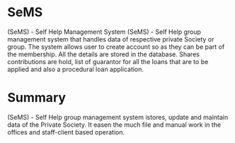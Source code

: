 # SeMS
(SeMS) - Self Help Management System 
(SeMS) - Self Help group management system that handles data of respective private Society or group. The system allows user to create account so as they can be part of the membership. All the details are stored in the database. Shares contributions are hold, list of guarantor for all the loans that are to be applied and also a procedural loan application.
# Summary
(SeMS) - Self Help group management system istores, update and maintain data of the Private Society. It easen the much file and manual work in the offices and staff-client based operation.
